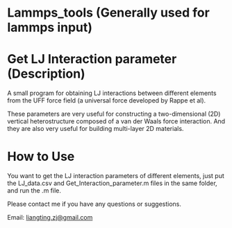 # Lammps_tools  (Generally used for lammps input) 
# Get LJ Interaction parameter (Description)

A small program for obtaining LJ interactions between different elements from the UFF force field (a universal force developed by Rappe et al).

These parameters are very useful for constructing a two-dimensional (2D) vertical heterostructure composed of a van der Waals force interaction.
And they are also very useful for building multi-layer 2D materials.

# How to Use

You want to get the LJ interaction parameters of different elements, just put the LJ_data.csv and Get_Interaction_parameter.m files in the same folder, and run the .m file.

Please contact me if you have any questions or suggestions.

Email: liangting.zj@gmail.com
